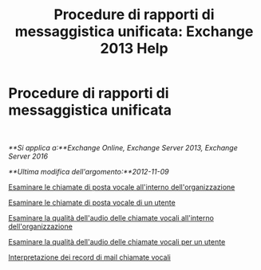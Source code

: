 ﻿---
title: 'Procedure di rapporti di messaggistica unificata: Exchange 2013 Help'
TOCTitle: Procedure di rapporti di messaggistica unificata
ms:assetid: 5b58a2ed-3780-4a0e-87f6-e19e6e49640c
ms:mtpsurl: https://technet.microsoft.com/it-it/library/JJ851066(v=EXCHG.150)
ms:contentKeyID: 50555598
ms.date: 05/22/2018
mtps_version: v=EXCHG.150
ms.translationtype: MT
---

# Procedure di rapporti di messaggistica unificata

 

_**Si applica a:**Exchange Online, Exchange Server 2013, Exchange Server 2016_

_**Ultima modifica dell'argomento:**2012-11-09_

[Esaminare le chiamate di posta vocale all'interno dell'organizzazione](review-the-voice-mail-calls-in-your-organization-exchange-2013-help.md)

[Esaminare le chiamate di posta vocale di un utente](review-the-voice-mail-calls-for-a-user-exchange-2013-help.md)

[Esaminare la qualità dell'audio delle chiamate vocali all'interno dell'organizzazione](investigate-the-audio-quality-of-voice-calls-in-your-organization-exchange-2013-help.md)

[Esaminare la qualità dell'audio delle chiamate vocali per un utente](investigate-the-audio-quality-of-voice-calls-for-a-user-exchange-2013-help.md)

[Interpretazione dei record di mail chiamate vocali](interpret-voice-mail-call-records-exchange-2013-help.md)

